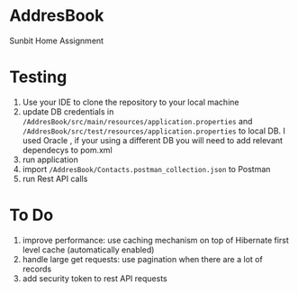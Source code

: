 # AddresBook
Sunbit Home Assignment


# Testing

1. Use your IDE to clone the repository to your local machine 
1. update DB credentials in `/AddresBook/src/main/resources/application.properties`
   and `/AddresBook/src/test/resources/application.properties` to local DB.
   I used Oracle , if your using a different DB you will need to add relevant dependecys to pom.xml
1. run application
1. import `/AddresBook/Contacts.postman_collection.json` to Postman 
1. run Rest API calls


# To Do

1. improve performance: use caching mechanism on top of Hibernate first level cache (automatically enabled)
1. handle large get requests: use pagination when there are a lot of records
1. add security token to rest API requests
